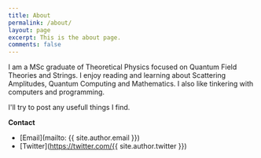 ```yaml
---
title: About
permalink: /about/
layout: page
excerpt: This is the about page.
comments: false
---
```


I am a MSc graduate of Theoretical Physics focused on Quantum Field Theories and Strings. I enjoy reading and learning about Scattering Amplitudes, Quantum Computing and Mathematics. I also like tinkering with computers and programming.

I'll try to post any usefull things I find.

**Contact**

- [Email](mailto: {{ site.author.email }})
- [Twitter](https://twitter.com/{{ site.author.twitter }}) 